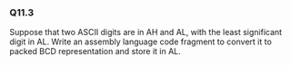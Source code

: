 ### Q11.3

Suppose that two ASCII digits are in AH and AL, with the least significant digit in AL. Write an assembly language code fragment to convert it to packed BCD representation and store it in AL.